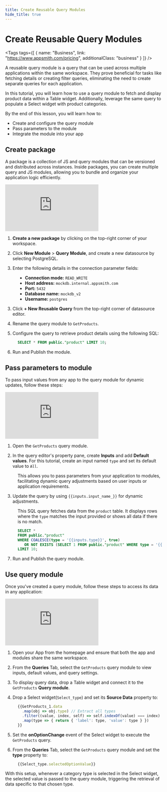 ```yaml
---
title: Create Reusable Query Modules
hide_title: true
---
```


<!-- vale off -->

<div className="tag-wrapper">
 <h1>Create Reusable Query Modules</h1>

<Tags
tags={[
{ name: "Business", link: "https://www.appsmith.com/pricing", additionalClass: "business" }
]}
/>

</div>

<!-- vale on -->

A reusable query module is a query that can be used across multiple applications within the same workspace. They prove beneficial for tasks like fetching details or creating filter queries, eliminating the need to create separate queries for each application.


In this tutorial, you will learn how to use a query module to fetch and display product data within a Table widget. Additionally, leverage the same query to populate a Select widget with product categories.

By the end of this lesson, you will learn how to:

* Create and configure the query module
* Pass parameters to the module
* Integrate the module into your app


## Create package

A package is a collection of JS and query modules that can be versioned and distributed across instances. Inside packages, you can create multiple query and JS modules, allowing you to bundle and organize your application logic efficiently.


<div style={{ position: "relative", paddingBottom: "calc(50.520833333333336% + 41px)", height: "0", width: "100%" }}>
  <iframe src="https://demo.arcade.software/IPU9f2WQccAiY8oalORZ?embed" frameborder="0" loading="lazy" webkitallowfullscreen mozallowfullscreen allowfullscreen style={{ position: "absolute", top: "0", left: "0", width: "100%", height: "100%", colorScheme: "light" }} title="Appsmith | Connect Data">
  </iframe>
</div>

1. **Create a new package** by clicking on the top-right corner of your workspace.

2. Click **New Module** > **Query Module**, and create a new datasource by selecting PostgreSQL.

3. Enter the following details in the connection parameter fields:

<dd>

* **Connection mode:** `READ_WRITE`
* **Host address:** `mockdb.internal.appsmith.com`
* **Port:** `5432`
* **Database name:** `mockdb_v2`
* **Username:** `postgres`

</dd>

3. Click **+ New Reusable Query** from the top-right corner of datasource editor.

4. Rename the query module to `GetProducts`.

5. Configure the query to retrieve product details using the following SQL:


<dd>

```sql
SELECT * FROM public."product" LIMIT 10;
```

</dd>

6. Run and Publish the module. 


## Pass parameters to module

To pass input values from any app to the query module for dynamic updates, follow these steps:

<div style={{ position: "relative", paddingBottom: "calc(50.520833333333336% + 41px)", height: "0", width: "100%" }}>
  <iframe src="https://demo.arcade.software/lSjwblDc3E1UlH1LxWd5?embed" frameborder="0" loading="lazy" webkitallowfullscreen mozallowfullscreen allowfullscreen style={{ position: "absolute", top: "0", left: "0", width: "100%", height: "100%", colorScheme: "light" }} title="Appsmith | Connect Data">
  </iframe>
</div>

1. Open the `GetProducts` query module.


2. In the query editor's property pane, create **Inputs** and add **Default values**. For this tutorial, create an input named `type` and set its default value to `All`.

<dd>

This allows you to pass parameters from your application to modules, facilitating dynamic query adjustments based on user inputs or application requirements.

</dd>



3. Update the query by using `{{inputs.input_name_}}` for dynamic adjustments. 

<dd>


This SQL query fetches data from the `product` table. It displays rows where the `type` matches the input provided or shows all data if there is no match.


```sql
SELECT *
FROM public."product"
WHERE COALESCE(type = '{{inputs.type}}', true)
   OR NOT EXISTS (SELECT 1 FROM public."product" WHERE type = '{{inputs.type}}')
LIMIT 10;
```

</dd>

7. Run and Publish the query module.

## Use query module

Once you've created a query module, follow these steps to access its data in any application:



<div style={{ position: "relative", paddingBottom: "calc(50.520833333333336% + 41px)", height: "0", width: "100%" }}>
  <iframe src="https://demo.arcade.software/vBCqQzGBb3sdTyY2grpf?embed" frameborder="0" loading="lazy" webkitallowfullscreen mozallowfullscreen allowfullscreen style={{ position: "absolute", top: "0", left: "0", width: "100%", height: "100%", colorScheme: "light" }} title="Appsmith | Connect Data">
  </iframe>
</div>


1. Open your App from the homepage and ensure that both the app and modules share the same workspace.

2. From the **Queries** Tab, select the `GetProducts` query module to view inputs, default values, and query settings.

3. To display query data, drop a Table widget and connect it to the `GetProducts` **Query module**.

4. Drop a Select widget(`Select_type`) and set its **Source Data** property to:

<dd>

```js
{{GetProducts_1.data
  .map(obj => obj.type) // Extract all types
  .filter((value, index, self) => self.indexOf(value) === index) // Filter unique types
  .map(type => { return { 'label': type, 'value': type } })
}}
```
</dd>

5. Set the **onOptionChange** event of the Select widget to execute the `GetProducts` query. 

6. From the **Queries** Tab, select the `GetProducts` query module and set the **type** property to:

<dd>

```js
{{Select_type.selectedOptionValue}}
```

</dd>


With this setup, whenever a category type is selected in the Select widget, the selected value is passed to the query module, triggering the retrieval of data specific to that chosen type. 
